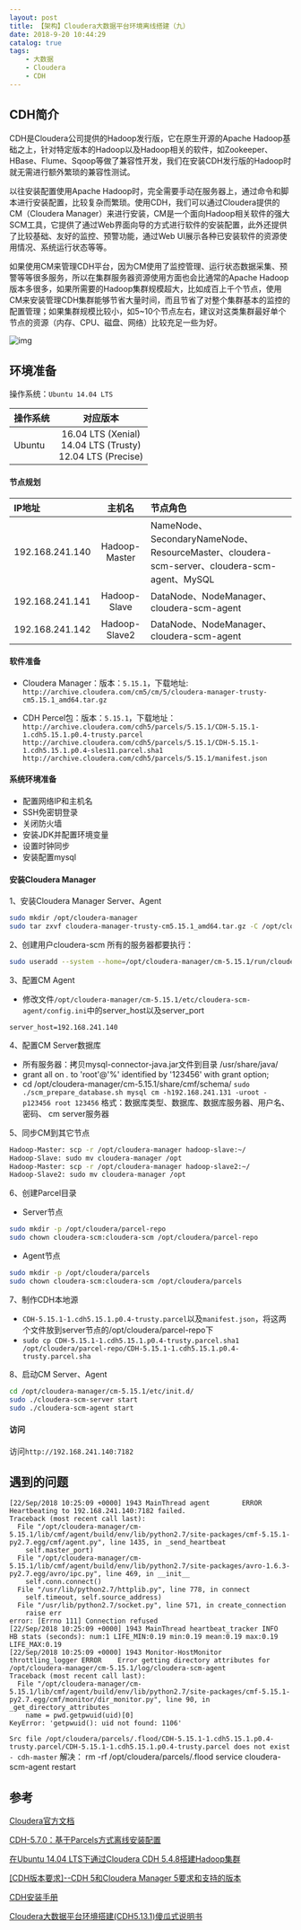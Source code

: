 ```yaml
---
layout: post
title: 【架构】Cloudera大数据平台环境离线搭建（九）
date: 2018-9-20 10:44:29
catalog: true
tags:
    - 大数据
    - Cloudera
    - CDH
---
```


## CDH简介

CDH是Cloudera公司提供的Hadoop发行版，它在原生开源的Apache Hadoop基础之上，针对特定版本的Hadoop以及Hadoop相关的软件，如Zookeeper、HBase、Flume、Sqoop等做了兼容性开发，我们在安装CDH发行版的Hadoop时就无需进行额外繁琐的兼容性测试。

以往安装配置使用Apache Hadoop时，完全需要手动在服务器上，通过命令和脚本进行安装配置，比较复杂而繁琐。使用CDH，我们可以通过Cloudera提供的CM（Cloudera Manager）来进行安装，CM是一个面向Hadoop相关软件的强大SCM工具，它提供了通过Web界面向导的方式进行软件的安装配置，此外还提供了比较基础、友好的监控、预警功能，通过Web UI展示各种已安装软件的资源使用情况、系统运行状态等等。

如果使用CM来管理CDH平台，因为CM使用了监控管理、运行状态数据采集、预警等等很多服务，所以在集群服务器资源使用方面也会比通常的Apache Hadoop版本多很多，如果所需要的Hadoop集群规模超大，比如成百上千个节点，使用CM来安装管理CDH集群能够节省大量时间，而且节省了对整个集群基本的监控的配置管理；如果集群规模比较小，如5~10个节点左右，建议对这类集群最好单个节点的资源（内存、CPU、磁盘、网络）比较充足一些为好。

![img](../../../../img/in-post/post_bigdata/20.png)

## 环境准备

操作系统：`Ubuntu 14.04 LTS`

|操作系统|对应版本|
|:--|:--:|
|Ubuntu	|16.04 LTS (Xenial)<br>14.04 LTS (Trusty) <br> 12.04 LTS (Precise)|

#### 节点规划

|IP地址|主机名|节点角色|
|:--|:--:|:--|
|192.168.241.140|Hadoop-Master|NameNode、SecondaryNameNode、ResourceMaster、cloudera-scm-server、cloudera-scm-agent、MySQL|
|192.168.241.141|Hadoop-Slave|DataNode、NodeManager、cloudera-scm-agent|
|192.168.241.142|Hadoop-Slave2|DataNode、NodeManager、cloudera-scm-agent|

#### 软件准备

- Cloudera Manager：版本：`5.15.1`，下载地址:
`http://archive.cloudera.com/cm5/cm/5/cloudera-manager-trusty-cm5.15.1_amd64.tar.gz`

- CDH Percel包：版本：`5.15.1`，下载地址：
`http://archive.cloudera.com/cdh5/parcels/5.15.1/CDH-5.15.1-1.cdh5.15.1.p0.4-trusty.parcel`
`http://archive.cloudera.com/cdh5/parcels/5.15.1/CDH-5.15.1-1.cdh5.15.1.p0.4-sles11.parcel.sha1`
`http://archive.cloudera.com/cdh5/parcels/5.15.1/manifest.json`

#### 系统环境准备

- 配置网络IP和主机名
- SSH免密钥登录
- 关闭防火墙
- 安装JDK并配置环境变量
- 设置时钟同步
- 安装配置mysql

#### 安装Cloudera Manager

1、安装Cloudera Manager Server、Agent
```sh
sudo mkdir /opt/cloudera-manager
sudo tar zxvf cloudera-manager-trusty-cm5.15.1_amd64.tar.gz -C /opt/cloudera-manager
```

2、创建用户cloudera-scm
所有的服务器都要执行：
```sh
sudo useradd --system --home=/opt/cloudera-manager/cm-5.15.1/run/cloudera-scm-server --no-create-home --shell=/bin/false --comment "Cloudera SCM User" cloudera-scm
```

3、配置CM Agent
- 修改文件`/opt/cloudera-manager/cm-5.15.1/etc/cloudera-scm-agent/config.ini`中的server_host以及server_port
```
server_host=192.168.241.140
```

4、配置CM Server数据库
- 所有服务器：拷贝mysql-connector-java.jar文件到目录 /usr/share/java/
- grant all on *.* to 'root'@'%' identified by '123456' with grant option;
- cd /opt/cloudera-manager/cm-5.15.1/share/cmf/schema/
`sudo ./scm_prepare_database.sh mysql cm -h192.168.241.131 -uroot -p123456 root 123456`
格式：数据库类型、数据库、数据库服务器、用户名、密码、 cm server服务器

5、同步CM到其它节点
```sh
Hadoop-Master: scp -r /opt/cloudera-manager hadoop-slave:~/
Hadoop-Slave: sudo mv cloudera-manager /opt
Hadoop-Master: scp -r /opt/cloudera-manager hadoop-slave2:~/
Hadoop-Slave2: sudo mv cloudera-manager /opt
```

6、创建Parcel目录
- Server节点
```sh
sudo mkdir -p /opt/cloudera/parcel-repo
sudo chown cloudera-scm:cloudera-scm /opt/cloudera/parcel-repo
```
- Agent节点
```sh
sudo mkdir -p /opt/cloudera/parcels
sudo chown cloudera-scm:cloudera-scm /opt/cloudera/parcels
```

7、制作CDH本地源
- `CDH-5.15.1-1.cdh5.15.1.p0.4-trusty.parcel`以及`manifest.json`，将这两个文件放到server节点的/opt/cloudera/parcel-repo下
- `sudo cp CDH-5.15.1-1.cdh5.15.1.p0.4-trusty.parcel.sha1 /opt/cloudera/parcel-repo/CDH-5.15.1-1.cdh5.15.1.p0.4-trusty.parcel.sha`

8、启动CM Server、Agent
```sh
cd /opt/cloudera-manager/cm-5.15.1/etc/init.d/
sudo ./cloudera-scm-server start
sudo ./cloudera-scm-agent start
```

#### 访问

访问`http://192.168.241.140:7182`

## 遇到的问题

```
[22/Sep/2018 10:25:09 +0000] 1943 MainThread agent        ERROR    Heartbeating to 192.168.241.140:7182 failed.
Traceback (most recent call last):
  File "/opt/cloudera-manager/cm-5.15.1/lib/cmf/agent/build/env/lib/python2.7/site-packages/cmf-5.15.1-py2.7.egg/cmf/agent.py", line 1435, in _send_heartbeat
    self.master_port)
  File "/opt/cloudera-manager/cm-5.15.1/lib/cmf/agent/build/env/lib/python2.7/site-packages/avro-1.6.3-py2.7.egg/avro/ipc.py", line 469, in __init__
    self.conn.connect()
  File "/usr/lib/python2.7/httplib.py", line 778, in connect
    self.timeout, self.source_address)
  File "/usr/lib/python2.7/socket.py", line 571, in create_connection
    raise err
error: [Errno 111] Connection refused
[22/Sep/2018 10:25:09 +0000] 1943 MainThread heartbeat_tracker INFO     HB stats (seconds): num:1 LIFE_MIN:0.19 min:0.19 mean:0.19 max:0.19 LIFE_MAX:0.19
[22/Sep/2018 10:25:09 +0000] 1943 Monitor-HostMonitor throttling_logger ERROR    Error getting directory attributes for /opt/cloudera-manager/cm-5.15.1/log/cloudera-scm-agent
Traceback (most recent call last):
  File "/opt/cloudera-manager/cm-5.15.1/lib/cmf/agent/build/env/lib/python2.7/site-packages/cmf-5.15.1-py2.7.egg/cmf/monitor/dir_monitor.py", line 90, in _get_directory_attributes
    name = pwd.getpwuid(uid)[0]
KeyError: 'getpwuid(): uid not found: 1106'
```

`Src file /opt/cloudera/parcels/.flood/CDH-5.15.1-1.cdh5.15.1.p0.4-trusty.parcel/CDH-5.15.1-1.cdh5.15.1.p0.4-trusty.parcel does not exist - cdh-master`
解决：
rm -rf /opt/cloudera/parcels/.flood
service cloudera-scm-agent restart

## 参考

[Cloudera官方文档](https://www.cloudera.com/documentation/enterprise/release-notes/topics/rg_release_notes.html)

[CDH-5.7.0：基于Parcels方式离线安装配置](http://shiyanjun.cn/archives/1728.html)

[在Ubuntu 14.04 LTS下通过Cloudera CDH 5.4.8搭建Hadoop集群](https://blog.csdn.net/F1321368/article/details/49635587)

[[CDH版本要求]--CDH 5和Cloudera Manager 5要求和支持的版本](https://blog.csdn.net/high2011/article/details/77893180)

[CDH安装手册](https://wenku.baidu.com/view/5e74d168960590c69fc3762b.html?sxts=1537411686534)

[Cloudera大数据平台环境搭建(CDH5.13.1)傻瓜式说明书](https://wenku.baidu.com/view/5462a2132f3f5727a5e9856a561252d380eb20e5.html)